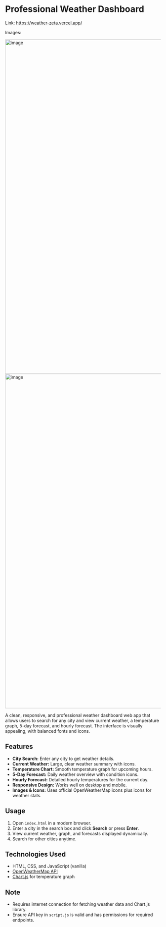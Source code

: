 # Professional Weather Dashboard

Link: https://weather-zeta.vercel.app/

Images:

<img width="1920" height="1080" alt="image" src="https://github.com/user-attachments/assets/4ca1d974-0d62-4cd5-90d9-030d6f939d87" />

<img width="1920" height="1080" alt="image" src="https://github.com/user-attachments/assets/e30f6196-8306-4f01-bc64-0b078dd3afa7" />




A clean, responsive, and professional weather dashboard web app that allows users to search for any city and view current weather, a temperature graph, 5-day forecast, and hourly forecast. The interface is visually appealing, with balanced fonts and icons.

## Features
- **City Search:** Enter any city to get weather details.
- **Current Weather:** Large, clear weather summary with icons.
- **Temperature Chart:** Smooth temperature graph for upcoming hours.
- **5-Day Forecast:** Daily weather overview with condition icons.
- **Hourly Forecast:** Detailed hourly temperatures for the current day.
- **Responsive Design:** Works well on desktop and mobile.
- **Images & Icons:** Uses official OpenWeatherMap icons plus icons for weather stats.

## Usage
1. Open `index.html` in a modern browser.
2. Enter a city in the search box and click **Search** or press **Enter**.
3. View current weather, graph, and forecasts displayed dynamically.
4. Search for other cities anytime.

## Technologies Used
- HTML, CSS, and JavaScript (vanilla)
- [OpenWeatherMap API](https://openweathermap.org/api)
- [Chart.js](https://www.chartjs.org/) for temperature graph

## Note
- Requires internet connection for fetching weather data and Chart.js library.
- Ensure API key in `script.js` is valid and has permissions for required endpoints.
